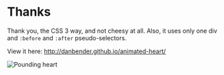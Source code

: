 Thanks
=======
Thank you, the CSS 3 way, and not cheesy at all. Also, it uses only one div and `:before` and `:after` pseudo-selectors.


View it here: http://danbender.github.io/animated-heart/



![Pounding heart](http://i7.minus.com/ics3VyUhw0mp3.png)
